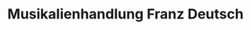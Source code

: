 ---
title: "Musikalienhandlung Franz Deutsch"
url: /herrenberg/musikalienhandlung-franz-deutsch/
shop: Instrumente
---